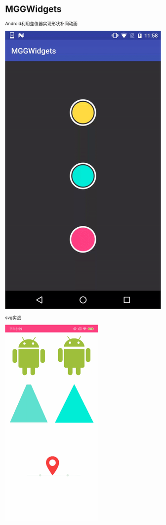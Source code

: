 # MGGWidgets
Android利用差值器实现形状补间动画

![GitHub set up](https://github.com/mas-gg/MGGWidgets/blob/master/record.gif)

svg实战

![GitHub set up](https://github.com/mas-gg/MGGWidgets/blob/master/svg.gif)